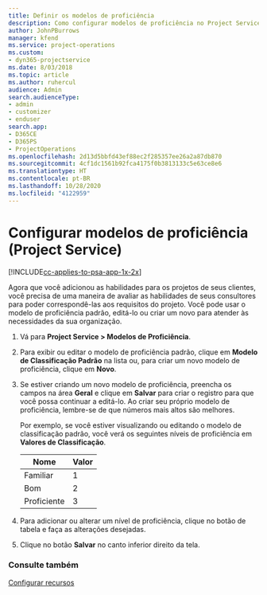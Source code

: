 ```yaml
---
title: Definir os modelos de proficiência
description: Como configurar modelos de proficiência no Project Service
author: JohnPBurrows
manager: kfend
ms.service: project-operations
ms.custom:
- dyn365-projectservice
ms.date: 8/03/2018
ms.topic: article
ms.author: ruhercul
audience: Admin
search.audienceType:
- admin
- customizer
- enduser
search.app:
- D365CE
- D365PS
- ProjectOperations
ms.openlocfilehash: 2d13d5bbfd43ef88ec2f285357ee26a2a87db870
ms.sourcegitcommit: 4cf1dc1561b92fca4175f0b3813133c5e63ce8e6
ms.translationtype: HT
ms.contentlocale: pt-BR
ms.lasthandoff: 10/28/2020
ms.locfileid: "4122959"
---
```

# <a name="set-up-proficiency-models-project-service"></a>Configurar modelos de proficiência (Project Service)

[!INCLUDE[cc-applies-to-psa-app-1x-2x](../includes/cc-applies-to-psa-app-1x-2x.md)]

Agora que você adicionou as habilidades para os projetos de seus clientes, você precisa de uma maneira de avaliar as habilidades de seus consultores para poder correspondê-las aos requisitos do projeto. Você pode usar o modelo de proficiência padrão, editá-lo ou criar um novo para atender às necessidades da sua organização.  
  
1.  Vá para **Project Service > Modelos de Proficiência**.  
  
2.  Para exibir ou editar o modelo de proficiência padrão, clique em **Modelo de Classificação Padrão** na lista ou, para criar um novo modelo de proficiência, clique em **Novo**.  
  
3.  Se estiver criando um novo modelo de proficiência, preencha os campos na área **Geral** e clique em **Salvar** para criar o registro para que você possa continuar a editá-lo. Ao criar seu próprio modelo de proficiência, lembre-se de que números mais altos são melhores.  
  
     Por exemplo, se você estiver visualizando ou editando o modelo de classificação padrão, você verá os seguintes níveis de proficiência em **Valores de Classificação**.  
  
    |Nome|Valor|  
    |----------|-----------|  
    |Familiar|1|  
    |Bom|2|  
    |Proficiente|3|  
  
4.  Para adicionar ou alterar um nível de proficiência, clique no botão de tabela e faça as alterações desejadas.  
  
5.  Clique no botão **Salvar** no canto inferior direito da tela.  
  
### <a name="see-also"></a>Consulte também  
 [Configurar recursos](../psa/set-up-resources.md)
